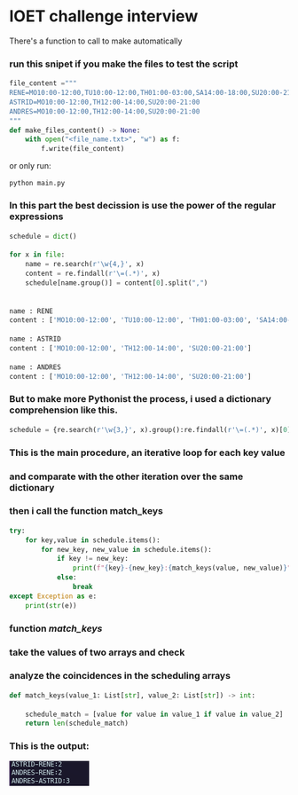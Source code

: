 IOET challenge interview
=======

There's a function to call to make automatically

### run this snipet if you make the files to test the script

```python
file_content ="""
RENE=MO10:00-12:00,TU10:00-12:00,TH01:00-03:00,SA14:00-18:00,SU20:00-21:00
ASTRID=MO10:00-12:00,TH12:00-14:00,SU20:00-21:00
ANDRES=MO10:00-12:00,TH12:00-14:00,SU20:00-21:00
"""
def make_files_content() -> None:
    with open("<file_name.txt>", "w") as f:
        f.write(file_content)
```

or only run:
```
python main.py
```


### In this part the best decission is use the power of the regular expressions

```python
schedule = dict()
    
for x in file:
    name = re.search(r'\w{4,}', x)
    content = re.findall(r'\=(.*)', x)
    schedule[name.group()] = content[0].split(",")


name : RENE
content : ['MO10:00-12:00', 'TU10:00-12:00', 'TH01:00-03:00', 'SA14:00-18:00', 'SU20:00-21:00']

name : ASTRID
content : ['MO10:00-12:00', 'TH12:00-14:00', 'SU20:00-21:00']

name : ANDRES
content : ['MO10:00-12:00', 'TH12:00-14:00', 'SU20:00-21:00']

```


### But to make more Pythonist the process, i used a dictionary comprehension like this.
```python
schedule = {re.search(r'\w{3,}', x).group():re.findall(r'\=(.*)', x)[0].split(",") for x in file }
```


### This is the main procedure, an iterative loop for each key value
### and comparate with the other iteration over the same dictionary
### then i call the function match_keys

```python
try:
    for key,value in schedule.items():
        for new_key, new_value in schedule.items():
            if key != new_key:
                print(f"{key}-{new_key}:{match_keys(value, new_value)}")
            else:
                break
except Exception as e:
    print(str(e))
```


### function *_match_keys_*
### take the values of two arrays and check 
### analyze the coincidences in the scheduling arrays
```python
def match_keys(value_1: List[str], value_2: List[str]) -> int:
    
    schedule_match = [value for value in value_1 if value in value_2]
    return len(schedule_match)
```


### This is the output:
<img src=".github/output.png"/>